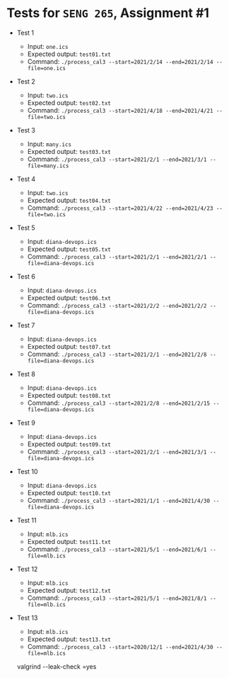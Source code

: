 # Tests for `SENG 265`, Assignment #1

* Test 1
    * Input: `one.ics`
    * Expected output: `test01.txt`
    * Command: `./process_cal3 --start=2021/2/14 --end=2021/2/14 --file=one.ics`

* Test 2
    * Input: `two.ics`
    * Expected output: `test02.txt`
    * Command: `./process_cal3 --start=2021/4/18 --end=2021/4/21 --file=two.ics`

* Test 3
    * Input: `many.ics`
    * Expected output: `test03.txt`
    * Command: `./process_cal3 --start=2021/2/1 --end=2021/3/1 --file=many.ics`

* Test 4
    * Input: `two.ics`
    * Expected output: `test04.txt`
    * Command: `./process_cal3 --start=2021/4/22 --end=2021/4/23 --file=two.ics`

* Test 5
    * Input: `diana-devops.ics`
    * Expected output: `test05.txt`
    * Command: `./process_cal3 --start=2021/2/1 --end=2021/2/1 --file=diana-devops.ics`

* Test 6
    * Input: `diana-devops.ics`
    * Expected output: `test06.txt`
    * Command: `./process_cal3 --start=2021/2/2 --end=2021/2/2 --file=diana-devops.ics`

* Test 7
    * Input: `diana-devops.ics`
    * Expected output: `test07.txt`
    * Command: `./process_cal3 --start=2021/2/1 --end=2021/2/8 --file=diana-devops.ics`

* Test 8
    * Input: `diana-devops.ics`
    * Expected output: `test08.txt`
    * Command: `./process_cal3 --start=2021/2/8 --end=2021/2/15 --file=diana-devops.ics`

* Test 9
    * Input: `diana-devops.ics`
    * Expected output: `test09.txt`
    * Command: `./process_cal3 --start=2021/2/1 --end=2021/3/1 --file=diana-devops.ics`

* Test 10
    * Input: `diana-devops.ics`
    * Expected output: `test10.txt`
    * Command: `./process_cal3 --start=2021/1/1 --end=2021/4/30 --file=diana-devops.ics`

* Test 11
    * Input: `mlb.ics`
    * Expected output: `test11.txt`
    * Command: `./process_cal3 --start=2021/5/1 --end=2021/6/1 --file=mlb.ics`

* Test 12
    * Input: `mlb.ics`
    * Expected output: `test12.txt`
    * Command: `./process_cal3 --start=2021/5/1 --end=2021/8/1 --file=mlb.ics`

* Test 13
    * Input: `mlb.ics`
    * Expected output: `test13.txt`
    * Command: `./process_cal3 --start=2020/12/1 --end=2021/4/30 --file=mlb.ics`

    valgrind --leak-check =yes 
